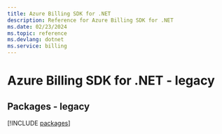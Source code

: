 ```yaml
---
title: Azure Billing SDK for .NET
description: Reference for Azure Billing SDK for .NET
ms.date: 02/23/2024
ms.topic: reference
ms.devlang: dotnet
ms.service: billing
---
```

# Azure Billing SDK for .NET - legacy
## Packages - legacy
[!INCLUDE [packages](billing-index.md)]